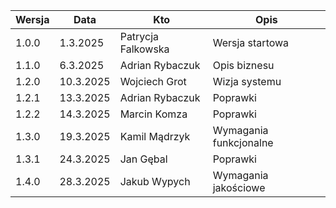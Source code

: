 | Wersja | Data | Kto | Opis |
| ------ | ---- | --- | ---- |
| 1.0.0  | 1.3.2025 | Patrycja Falkowska | Wersja startowa |
| 1.1.0  | 6.3.2025 | Adrian Rybaczuk | Opis biznesu |
| 1.2.0  | 10.3.2025 | Wojciech Grot | Wizja systemu |
| 1.2.1  | 13.3.2025 | Adrian Rybaczuk | Poprawki |
| 1.2.2  | 14.3.2025 | Marcin Komza | Poprawki |
| 1.3.0  | 19.3.2025 | Kamil Mądrzyk | Wymagania funkcjonalne |
| 1.3.1  | 24.3.2025 | Jan Gębal | Poprawki |
| 1.4.0  | 28.3.2025 | Jakub Wypych | Wymagania jakościowe |